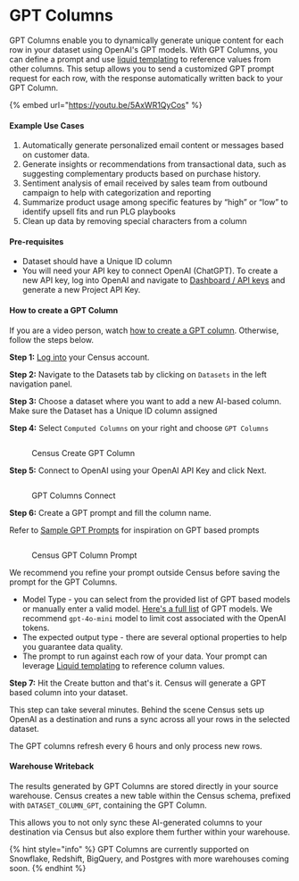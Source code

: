 # GPT Columns

GPT Columns enable you to dynamically generate unique content for each row in your dataset using OpenAI's GPT models. With GPT Columns, you can define a prompt and use [liquid templating](../../basics/core-concept/liquid-templates.md) to reference values from other columns. This setup allows you to send a customized GPT prompt request for each row, with the response automatically written back to your GPT Column.



{% embed url="https://youtu.be/5AxWR1QyCos" %}

#### Example Use Cases

1. Automatically generate personalized email content or messages based on customer data.
2. Generate insights or recommendations from transactional data, such as suggesting complementary products based on purchase history.
3. Sentiment analysis of email received by sales team from outbound campaign to help with categorization and reporting
4. Summarize product usage among specific features by “high” or “low” to identify upsell fits and run PLG playbooks
5. Clean up data by removing special characters from a column

#### Pre-requisites

* Dataset should have a Unique ID column
* You will need your API key to connect OpenAI (ChatGPT). To create a  new API key, log into OpenAI and navigate to [Dashboard / API keys](https://platform.openai.com/api-keys) and generate a new Project API Key.

#### How to create a GPT Column

If you are a video person, watch [how to create a GPT column](https://youtu.be/5AxWR1QyCos). Otherwise, follow the steps below.&#x20;

**Step 1:** [Log into](https://app.getcensus.com/) your Census account.

**Step 2:** Navigate to the Datasets tab  by clicking on `Datasets` in the left navigation panel.

**Step 3:** Choose a dataset where you want to add a new AI-based column. Make sure the Dataset has a Unique ID column assigned

**Step 4:** Select `Computed Columns` on your right and choose `GPT Columns`

<figure><img src="../../.gitbook/assets/Screenshot 2024-08-20 at 8.47.44 PM.png" alt=""><figcaption><p>Census Create GPT Column</p></figcaption></figure>

**Step 5:** Connect to OpenAI using your OpenAI API Key and click Next.

<figure><img src="../../.gitbook/assets/Screenshot 2024-08-29 at 12.34.53 PM (1).png" alt=""><figcaption><p>GPT Columns Connect</p></figcaption></figure>

**Step 6:** Create a GPT prompt and fill the column name.&#x20;

Refer to [Sample GPT Prompts](sample-gpt-prompts.md) for inspiration on GPT based prompts

<figure><img src="../../.gitbook/assets/Screenshot 2024-08-20 at 8.50.33 PM.png" alt=""><figcaption><p>Census GPT Column Prompt</p></figcaption></figure>

We recommend you refine your prompt outside Census before saving the prompt for the GPT Columns.

* Model Type - you can select from the provided list of GPT based models or manually enter a valid model. [Here's a full list](https://platform.openai.com/docs/models/gpt-4-turbo-and-gpt-4) of GPT models. We recommend `gpt-4o-mini` model to limit cost associated with the OpenAI tokens.
* The expected output type - there are several optional properties to help you guarantee data quality.
* The prompt to run against each row of your data. Your prompt can leverage [Liquid templating](../../basics/core-concept/liquid-templates.md) to reference column values.&#x20;

**Step 7:** Hit the Create button and that's it. Census will generate a GPT based column into your dataset.&#x20;

This step can take several minutes. Behind the scene Census sets up OpenAI as a destination and runs a sync across all your rows in the selected dataset.&#x20;



The GPT columns refresh every 6 hours and only process new rows.&#x20;

#### Warehouse Writeback

The results generated by GPT Columns are stored directly in your source warehouse. Census creates a new table within the Census schema, prefixed with `DATASET_COLUMN_GPT`, containing the GPT Column.&#x20;

This allows you to not only sync these AI-generated columns to your destination via Census but also explore them further within your warehouse.

{% hint style="info" %}
GPT Columns are currently supported on Snowflake, Redshift, BigQuery, and Postgres with more warehouses coming soon.
{% endhint %}
